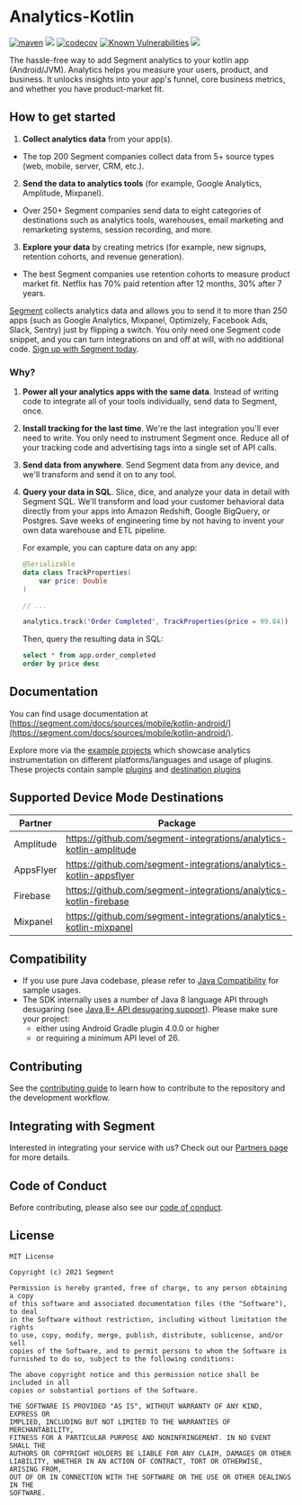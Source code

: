 # Analytics-Kotlin
[![maven](https://img.shields.io/maven-central/v/com.segment.analytics.kotlin/android)](https://repo1.maven.org/maven2/com/segment/analytics/kotlin/)
[![](https://github.com/segmentio/analytics-kotlin/actions/workflows/build.yml/badge.svg)](https://github.com/segmentio/analytics-kotlin/actions)
[![codecov](https://codecov.io/gh/segmentio/analytics-kotlin/branch/main/graph/badge.svg?token=U5FDRBZOXO)](https://codecov.io/gh/segmentio/analytics-kotlin)
[![Known Vulnerabilities](https://snyk.io/test/github/segmentio/analytics-kotlin/badge.svg)](https://snyk.io/test/github/segmentio/analytics-kotlin)
[![](https://img.shields.io/github/license/segmentio/analytics-kotlin)](https://github.com/segmentio/analytics-kotlin/blob/main/LICENSE)


The hassle-free way to add Segment analytics to your kotlin app (Android/JVM). Analytics helps you measure your users, product, and business. It unlocks insights into your app's funnel, core business metrics, and whether you have product-market fit.

## How to get started
1. **Collect analytics data** from your app(s).
  - The top 200 Segment companies collect data from 5+ source types (web, mobile, server, CRM, etc.).
2. **Send the data to analytics tools** (for example, Google Analytics, Amplitude, Mixpanel).
  - Over 250+ Segment companies send data to eight categories of destinations such as analytics tools, warehouses, email marketing and remarketing systems, session recording, and more.
3. **Explore your data** by creating metrics (for example, new signups, retention cohorts, and revenue generation).
  - The best Segment companies use retention cohorts to measure product market fit. Netflix has 70% paid retention after 12 months, 30% after 7 years.

[Segment](https://segment.com) collects analytics data and allows you to send it to more than 250 apps (such as Google Analytics, Mixpanel, Optimizely, Facebook Ads, Slack, Sentry) just by flipping a switch. You only need one Segment code snippet, and you can turn integrations on and off at will, with no additional code. [Sign up with Segment today](https://app.segment.com/signup).

### Why?
1. **Power all your analytics apps with the same data**. Instead of writing code to integrate all of your tools individually, send data to Segment, once.

2. **Install tracking for the last time**. We're the last integration you'll ever need to write. You only need to instrument Segment once. Reduce all of your tracking code and advertising tags into a single set of API calls.

3. **Send data from anywhere**. Send Segment data from any device, and we'll transform and send it on to any tool.

4. **Query your data in SQL**. Slice, dice, and analyze your data in detail with Segment SQL. We'll transform and load your customer behavioral data directly from your apps into Amazon Redshift, Google BigQuery, or Postgres. Save weeks of engineering time by not having to invent your own data warehouse and ETL pipeline.

   For example, you can capture data on any app:
    ```kotlin
    @Serializable
    data class TrackProperties(
        var price: Double
    )

    // ...

    analytics.track('Order Completed', TrackProperties(price = 99.84))
    ```
   Then, query the resulting data in SQL:
    ```sql
    select * from app.order_completed
    order by price desc
    ```

## Documentation

You can find usage documentation at [https://segment.com/docs/sources/mobile/kotlin-android/](https://segment.com/docs/sources/mobile/kotlin-android/).

Explore more via the [example projects](samples) which showcase analytics instrumentation on different platforms/languages and usage of plugins. These projects contain sample [plugins](samples/kotlin-android-app/src/main/java/com/segment/analytics/next/plugins) and [destination plugins](samples/kotlin-android-app-destinations/src/main/java/com/segment/analytics/destinations/plugins) 

## Supported Device Mode Destinations

| Partner | Package |
| --- | --- |
| Amplitude | https://github.com/segment-integrations/analytics-kotlin-amplitude |
| AppsFlyer | https://github.com/segment-integrations/analytics-kotlin-appsflyer |
| Firebase | https://github.com/segment-integrations/analytics-kotlin-firebase |
| Mixpanel | https://github.com/segment-integrations/analytics-kotlin-mixpanel |


## Compatibility

* If you use pure Java codebase, please refer to [Java Compatibility](JAVA_COMPAT.md) for sample usages.
* The SDK internally uses a number of Java 8 language API through desugaring (see [Java 8+ API desugaring support](https://developer.android.com/studio/write/java8-support#library-desugaring)). Please make sure your project:
  * either using Android Gradle plugin 4.0.0 or higher
  * or requiring a minimum API level of 26.


## Contributing

See the [contributing guide](CONTRIBUTING.md) to learn how to contribute to the repository and the development workflow.

## Integrating with Segment

Interested in integrating your service with us? Check out our [Partners page](https://segment.com/partners/) for more details.

## Code of Conduct

Before contributing, please also see our [code of conduct](CODE_OF_CONDUCT.md).

## License
```
MIT License

Copyright (c) 2021 Segment

Permission is hereby granted, free of charge, to any person obtaining a copy
of this software and associated documentation files (the "Software"), to deal
in the Software without restriction, including without limitation the rights
to use, copy, modify, merge, publish, distribute, sublicense, and/or sell
copies of the Software, and to permit persons to whom the Software is
furnished to do so, subject to the following conditions:

The above copyright notice and this permission notice shall be included in all
copies or substantial portions of the Software.

THE SOFTWARE IS PROVIDED "AS IS", WITHOUT WARRANTY OF ANY KIND, EXPRESS OR
IMPLIED, INCLUDING BUT NOT LIMITED TO THE WARRANTIES OF MERCHANTABILITY,
FITNESS FOR A PARTICULAR PURPOSE AND NONINFRINGEMENT. IN NO EVENT SHALL THE
AUTHORS OR COPYRIGHT HOLDERS BE LIABLE FOR ANY CLAIM, DAMAGES OR OTHER
LIABILITY, WHETHER IN AN ACTION OF CONTRACT, TORT OR OTHERWISE, ARISING FROM,
OUT OF OR IN CONNECTION WITH THE SOFTWARE OR THE USE OR OTHER DEALINGS IN THE
SOFTWARE.
```
